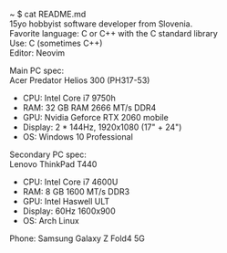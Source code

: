 ~ $ cat README.md<br>
15yo hobbyist software developer from Slovenia.<br>
Favorite language: C or C++ with the C standard library<br>
Use: C (sometimes C++)<br>
Editor: Neovim

Main PC spec:<br>
Acer Predator Helios 300 (PH317-53)
- CPU: Intel Core i7 9750h
- RAM: 32 GB RAM 2666 MT/s DDR4
- GPU: Nvidia Geforce RTX 2060 mobile
- Display: 2 * 144Hz, 1920x1080 (17" + 24")
- OS: Windows 10 Professional

Secondary PC spec:<br>
Lenovo ThinkPad T440
- CPU: Intel Core i7 4600U
- RAM: 8 GB 1600 MT/s DDR3
- GPU: Intel Haswell ULT
- Display: 60Hz 1600x900
- OS: Arch Linux

Phone: Samsung Galaxy Z Fold4 5G
